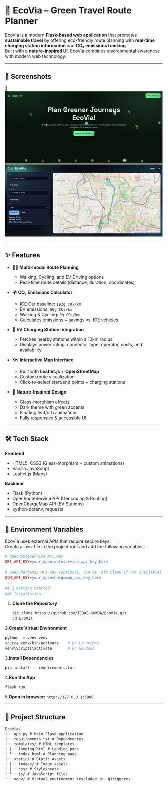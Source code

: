 # 🌿 EcoVia – Green Travel Route Planner  

EcoVia is a modern **Flask-based web application** that promotes **sustainable travel** by offering eco-friendly route planning with **real-time charging station information** and **CO₂ emissions tracking**.  
Built with a **nature-inspired UI**, EcoVia combines environmental awareness with modern web technology.  

---
## 📸 Screenshots

🌱 ![EcoVia Demo](static/images/ss1.png)
![EcoVia Demo](static/images/ss2.png)

---

## ✨ Features  

- 🚶‍♂️ **Multi-modal Route Planning**  
  - Walking, Cycling, and EV Driving options  
  - Real-time route details (distance, duration, coordinates)  

- 🌍 **CO₂ Emissions Calculator**  
  - ICE Car baseline: `192g CO₂/km`  
  - EV emissions: `50g CO₂/km`  
  - Walking & Cycling: `0g CO₂/km`  
  - Calculates emissions + savings vs. ICE vehicles  

- 🔋 **EV Charging Station Integration**  
  - Fetches nearby stations within a 10km radius  
  - Displays power rating, connector type, operator, costs, and availability  

- 🗺️ **Interactive Map Interface**  
  - Built with **Leaflet.js** + **OpenStreetMap**  
  - Custom route visualization  
  - Click-to-select start/end points + charging stations  

- 🎨 **Nature-Inspired Design**  
  - Glass-morphism effects  
  - Dark theme with green accents  
  - Floating leaf/orb animations  
  - Fully responsive & accessible UI  

---

## 🛠️ Tech Stack  

**Frontend**  
- HTML5, CSS3 (Glass-morphism + custom animations)  
- Vanilla JavaScript  
- Leaflet.js (Maps)  

**Backend**  
- Flask (Python)  
- OpenRouteService API (Geocoding & Routing)  
- OpenChargeMap API (EV Stations)  
- python-dotenv, requests  

---

## 🔑 Environment Variables  

EcoVia uses external APIs that require secure keys.  
Create a `.env` file in the project root and add the following variables:  

```ini
# OpenRouteService API Key
ORS_API_KEY=your_openrouteservice_api_key_here

# OpenChargeMap API Key (optional, can be left blank if not available)
OCM_API_KEY=your_openchargemap_api_key_here
---
## 🚀 Getting Started  
### Installation

```

1. **Clone the Repository**  
   ```bash
   git clone https://github.com/TEJAS-G0WDA/EcoVia.git
   cd EcoVia
   ```

2.**Create Virtual Environment**
  ```bash
  python -m venv venv
  source venv/bin/activate    # On Linux/Mac
  venv\Scripts\activate       # On Windows
  ```

3.**Install Dependencies**
  ```bash
  pip install -r requirements.txt
  ```
4.**Run the App**
```bash
flask run
```

5.**Open in browser:** `http://127.0.0.1:5000`



---

## 📂 Project Structure  
```
EcoVia/
├── app.py # Main Flask application
├── requirements.txt # Dependencies
├── templates/ # HTML templates
│ ├── landing.html # Landing page
│ └── index.html # Planning page
├── static/ # Static assets
│ ├── images/ # Image assets
│ ├── css/ # Stylesheets
│ └── js/ # JavaScript files
└── venv/ # Virtual environment (excluded in .gitignore)
```
